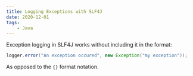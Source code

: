 ```yaml
---
title: Logging Exceptions with SLF4J
date: 2020-12-01
tags:
    - Java
---
```


Exception logging in SLF4J works without including it in the format:

```Java
logger.error("An exception occured", new Exception("my exception"));
```

As opposed to the `{}` format notation.